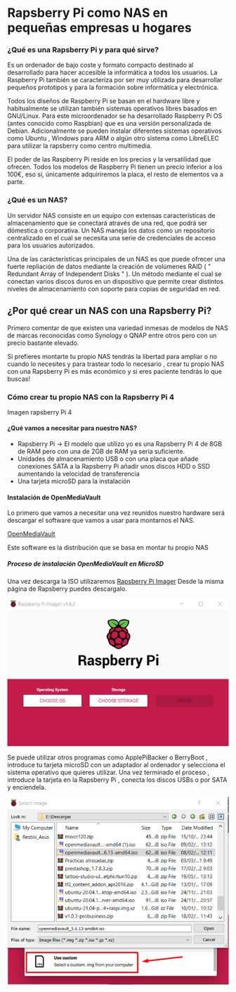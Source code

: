 # Rapsberry Pi como NAS en pequeñas empresas u hogares

### ¿Qué es una Rapsberry Pi y para qué sirve?

Es un ordenador de bajo coste y formato compacto destinado al desarrollado para hacer accesible la informática a todos los usuarios.
La Raspberry Pi también se caracteriza por ser muy utilizada para desarrollar pequeños prototipos y para la formación sobre informática y electrónica.

Todos los diseños de Raspberry Pi se basan en el hardware libre y habitualmente se utilizan también sistemas operativos libres basados en GNU/Linux.
Para este microordenador se ha desarrollado Raspberry Pi OS (antes conocido como Raspbian) que es una versión personalizada de Debian.
Adicionalmente se pueden instalar diferentes sistemas operativos como Ubuntu , Windows para ARM o algún otro sistema como LibreELEC para utilizar la rapsberry como centro multimedia.

El poder de las Raspberry Pi reside en los precios y la versatilidad que ofrecen. Todos los modelos de Raspberry Pi tienen un precio inferior a los 100€, eso sí, únicamente adquiriremos la placa, el resto de elementos va a parte.


### ¿Qué es un NAS? 

Un servidor NAS consiste en un equipo con extensas características de almacenamiento que se conectará através de una red, que podrá ser dómestica o corporativa. Un NAS maneja los datos como un repositorio centralizado en el cual se necesita una serie de credenciales de acceso para los usuarios autorizados.

Una de las carácterísticas principales de un NAS es que puede ofrecer una fuerte repliación de datos mediante la creación de volúmenes RAID ( " Redundant Array of Independent Disks " ). Un método mediante el cual se conectan varios discos duros en un dispositivo que permite crear distintos niveles de almacenamiento con soporte para copias de seguridad en red.

## ¿Por qué crear un NAS con una Rapsberry Pi?

Primero comentar de que existen una variedad inmesas de modelos de NAS de marcas reconocidas como Synology o QNAP entre otros pero con un precio bastante elevado.

Si prefieres montarte tu propio NAS tendrás la libertad para ampliar o no cuando lo necesites y para trastear todo lo necesario , crear tu propio NAS con una Rapsberry Pi es más económico y si eres paciente tendrás lo que buscas!

### Cómo crear tu propio NAS con la Rapsberry Pi 4

Imagen rapsberry Pi 4 

#### ¿Qué vamos a necesitar para nuestro NAS?

  - Rapsberry Pi -> El modelo que utilizo yo es una Rapsberry Pi 4 de 8GB de RAM pero con una de 2GB de RAM ya sería suficiente.
  - Unidades de almacenamiento USB o con una placa que añade conexiones SATA a la Rapsberry Pi añadir unos discos HDD o SSD aumentando la velocidad de transferencia
  - Una tarjeta microSD para la instalación 

#### Instalación de OpenMediaVault

Lo primero que vamos a necesitar una vez reunidos nuestro hardware será descargar el software que vamos a usar para montarnos el NAS. 

[OpenMediaVault](https://www.openmediavault.org) 

Este software es la distribución que se basa en montar tu propio NAS

##### Proceso de instalación OpenMediaVault en MicroSD

Una vez descarga la ISO utilizaremos [Rapsberry Pi Imager](https://www.raspberrypi.com/software/)
Desde la misma página de Rapsberry puedes descargalo.

![Rapsberri Pi Imager](https://github.com/RestiSanchez/Proyecto/blob/main/imgs/rpi1.png)

Se puede utilizar otros programas como ApplePiBacker o BerryBoot , introduce tu tarjeta microSD con un adaptador al ordenador y selecciona el sistema operativo que quieres utilizar. Una vez terminado el proceso , introduce la tarjeta en la Rapsberry Pi , conecta los discos USBs o por SATA y enciendela.

![Seleccionar custom](https://github.com/RestiSanchez/Proyecto/blob/main/imgs/rpi2.png)


